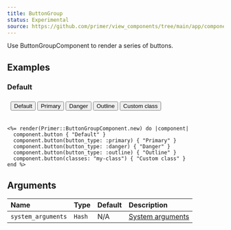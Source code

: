 ```yaml
---
title: ButtonGroup
status: Experimental
source: https://github.com/primer/view_components/tree/main/app/components/primer/button_group_component.rb
---
```


<!-- Warning: AUTO-GENERATED file, do not edit. Add code comments to your Ruby instead <3 -->

Use ButtonGroupComponent to render a series of buttons.

## Examples

### Default

<iframe style="width: 100%; border: 0px; height: 50px;" srcdoc="<html><head><link href='https://unpkg.com/@primer/css/dist/primer.css' rel='stylesheet'></head><body><div class='BtnGroup '>    <button type='button' class='btn BtnGroup-item '>Default</button>    <button type='button' class='btn btn-primary BtnGroup-item '>Primary</button>    <button type='button' class='btn btn-danger BtnGroup-item '>Danger</button>    <button type='button' class='btn btn-outline BtnGroup-item '>Outline</button>    <button type='button' class='btn my-class BtnGroup-item '>Custom class</button></div></body></html>"></iframe>

```erb
<%= render(Primer::ButtonGroupComponent.new) do |component|
  component.button { "Default" }
  component.button(button_type: :primary) { "Primary" }
  component.button(button_type: :danger) { "Danger" }
  component.button(button_type: :outline) { "Outline" }
  component.button(classes: "my-class") { "Custom class" }
end %>
```

## Arguments

| Name | Type | Default | Description |
| :- | :- | :- | :- |
| `system_arguments` | `Hash` | N/A | [System arguments](/system-arguments) |
